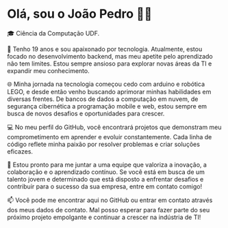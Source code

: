 # Olá, sou o João Pedro 👋🏻

🎓 Ciência da Computação UDF.

👾 Tenho 19 anos e sou apaixonado por tecnologia. Atualmente, estou focado no desenvolvimento backend, mas meu apetite pelo aprendizado não tem limites. Estou sempre ansioso para explorar novas áreas da TI e expandir meu conhecimento.

🌐 Minha jornada na tecnologia começou cedo com arduino e robótica LEGO, e desde então venho buscando aprimorar minhas habilidades em diversas frentes. De bancos de dados a computação em nuvem, de segurança cibernética a programação mobile e web, estou sempre em busca de novos desafios e oportunidades para crescer.

💻 No meu perfil do GitHub, você encontrará projetos que demonstram meu comprometimento em aprender e evoluir constantemente. Cada linha de código reflete minha paixão por resolver problemas e criar soluções eficazes.

🚀 Estou pronto para me juntar a uma equipe que valoriza a inovação, a colaboração e o aprendizado contínuo. Se você está em busca de um talento jovem e determinado que está disposto a enfrentar desafios e contribuir para o sucesso da sua empresa, entre em contato comigo!

📫 Você pode me encontrar aqui no GitHub ou entrar em contato através dos meus dados de contato. Mal posso esperar para fazer parte do seu próximo projeto empolgante e continuar a crescer na indústria de TI!
